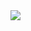 <a href="https://lon9.github.io">
<img align="left" src="https://github-readme-stats.vercel.app/api?username=dkarakay&count_private=true&show_icons=true&theme=shades-of-purple" />
</a>





<!--
**dkarakay/dkarakay** is a ✨ _special_ ✨ repository because its `README.md` (this file) appears on your GitHub profile.

<a href="https://lon9.github.io">
<img align="left" src="https://github-readme-stats.vercel.app/api/top-langs/?username=dkarakay&theme=shades-of-purple&layout=compact&hide=html" />
</a>

Here are some ideas to get you started:

- 🔭 I’m currently working on ...
- 🌱 I’m currently learning ...
- 👯 I’m looking to collaborate on ...
- 🤔 I’m looking for help with ...
- 💬 Ask me about ...
- 📫 How to reach me: ...
- 😄 Pronouns: ...
- ⚡ Fun fact: ...
-->
